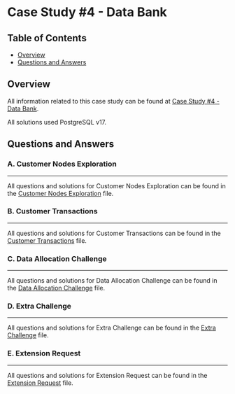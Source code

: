 # Case Study #4 - Data Bank
## Table of Contents
- [Overview](#Overview)
- [Questions and Answers](#Questions-and-Answers)

## Overview
All information related to this case study can be found at [Case Study #4 - Data Bank](https://8weeksqlchallenge.com/case-study-4/).

All solutions used PostgreSQL v17.

## Questions and Answers
### A. Customer Nodes Exploration
__________________________________
All questions and solutions for Customer Nodes Exploration can be found in the [Customer Nodes Exploration](A_CustomerNodeExploration.md) file.

### B. Customer Transactions
_____________________________________
All questions and solutions for Customer Transactions can be found in the [Customer Transactions](B_CustomerTransactions.md) file.

### C. Data Allocation Challenge
__________________________________
All questions and solutions for Data Allocation Challenge can be found in the [Data Allocation Challenge](C_DataAllocationChallenge.md) file.

### D. Extra Challenge
_________________________________
All questions and solutions for Extra Challenge can be found in the [Extra Challenge](D_ExtraChallenge.md) file.

### E. Extension Request
_________________________
All questions and solutions for Extension Request can be found in the [Extension Request](E_ExtensionRequest.md) file.